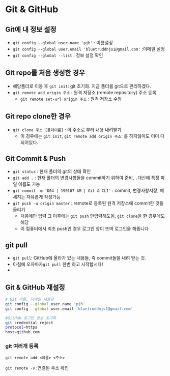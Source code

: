 # Git & GitHub

## Git에 내 정보 설정

* `git config --global user.name 'pjh'` : 이름설정
* `git config --global user.email 'bluetruddnjs1@gmail.com'` :이메일 설정
* `git config --global --list` : 정보 설정 확인



## Git repo를 처음 생성한 경우

* 해당폴더로 이동 후 `git init`: git 초기화. 지금 폴더를 git으로 관리하겠다.
* `git remote add origin 주소` : 원격 저장소 (remote repository) 주소 등록
  * `git remote set-url origin 주소` : 원격 저장소 수정

## Git repo clone한 경우

* `git clone 주소 [폴더이름]` : 이 주소로 부터 내용 내려받기
  * 이 경우에는 `git init`, `git remote add origin 주소`: 를 하지않아도 이미 다 되어있다.



## Git Commit & Push

* `git status` : 현재 폴더의 git의 상태 확인
* `git add .` : 현재 폴더의 변경사항들을 commit하기 위하여 준비, `.`대신에 특정 파일 이름도 가능
* `git commit -m 'D04 | 190107 AM | Git & CLI'` : commit, 변경사항저장, 메세지는 자유롭게 작성가능
* `git push -u origin master` : remote로 등록된 원격 저장소에 commit한 것들 올리기
  * 처음에만 입력 그 이후에는 `git push` 만입력해도됨, `git clone`을 한 경우에도 해당
  * 이 컴퓨터에서 최초 push인 경우 로그인 창이 뜨며 로그인을 해줍니다



## git pull

* `git pull`: GitHub에 올라가 있는 내용들, 즉 commit들을 내려 받는 것.
* 아침에 오자마자`git pull` 한번 하고 시작합시다!
* 



## Git & GitHub 재설정

```bash
# Git 이름, 이메일 재설정
git config --global user.name 'pjh'
git config --global user.email 'bluetruddnjs1@gmail.com'

#GitHub 로그인 정보 초기화
git credential reject
protocol=https
host=github.com
```



### git  여러개 등록

`git remote add <이름> <주소>`

`git remote -v` :연결된 주소 확인